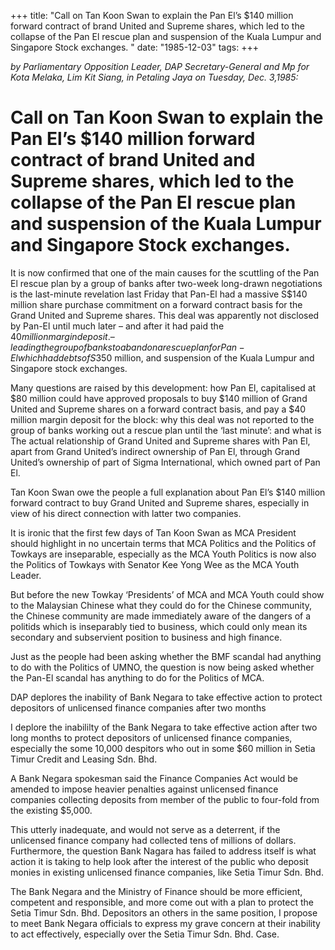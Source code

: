 +++ 
title: "Call on Tan Koon Swan to explain the Pan El’s $140 million forward contract of brand United and Supreme shares, which led to the collapse of the Pan El rescue plan and suspension of the Kuala Lumpur and Singapore Stock exchanges. "
date: "1985-12-03"
tags:
+++

_by Parliamentary Opposition Leader, DAP Secretary-General and Mp for Kota Melaka, Lim Kit Siang, in Petaling Jaya on Tuesday, Dec. 3,1985:_

# Call on Tan Koon Swan to explain the Pan El’s $140 million forward contract of brand United and Supreme shares, which led to the collapse of the Pan El rescue plan and suspension of the Kuala Lumpur and Singapore Stock exchanges. 

It is now confirmed that one of the main causes for the scuttling of the Pan El rescue plan by a group of banks after two-week long-drawn negotiations is the last-minute revelation last Friday that Pan-El had a massive S$140 million share purchase commitment on a forward </u>contract basis for the Grand United and Supreme shares. This deal was apparently not disclosed by Pan-El until much later – and after it had paid the $40 million margin deposit. – leading the group of banks to abandon a rescue plan for Pan-El which had debts of S$350 million, and suspension of the Kuala Lumpur and Singapore stock exchanges.

Many questions are raised by this development: how Pan El, capitalised at $80 million could have approved proposals to buy $140 million of Grand United and Supreme shares on a forward contract basis, and pay a $40 million margin deposit for the block: why this deal was not reported to the group of banks working out a rescue plan until the ‘last minute’: and what is
 The actual relationship of Grand United and Supreme shares with Pan El, apart from Grand United’s indirect ownership of Pan El, through Grand United’s ownership of part of Sigma International, which owned part of Pan El.  

Tan Koon Swan owe the people a full explanation about Pan El’s $140 million forward contract to buy Grand United and Supreme shares, especially in view of his direct connection with latter two companies.

It is ironic that the first few days of Tan Koon Swan as MCA President should highlight in no uncertain terms that MCA Politics and the Politics of Towkays are inseparable, especially as the MCA Youth Politics is now also the Politics of Towkays with Senator Kee Yong Wee as the MCA Youth Leader.

 But before the new Towkay ‘Presidents’ of MCA and MCA Youth could show to the Malaysian Chinese what they could do for the Chinese community, the Chinese community are made immediately aware of the dangers of a politids which is inseparably tied to business, which could only mean its secondary and subservient position to business  and high finance.

Just as the people had been asking whether the BMF scandal had anything to do with the Politics of UMNO, the question is now being asked whether the Pan-El scandal has anything to do for the Politics of MCA.

DAP deplores the inability of Bank Negara to take effective action to protect depositors of unlicensed finance companies after two months

I deplore the inabililty of the Bank Negara to take effective action after two long months to protect depositors of unlicensed finance companies, especially the some 10,000 despitors who out in some $60 million in Setia Timur Credit and Leasing Sdn. Bhd.

A Bank Negara spokesman said the Finance Companies Act would be amended to impose heavier penalties against unlicensed finance companies collecting deposits from member of the public to four-fold from the existing $5,000.

This utterly inadequate, and would not serve as a deterrent, if the unlicensed finance company had collected tens of millions of dollars. Furthermore, the question Bank Nagara has failed to address itself is what action it is taking to help look after the interest of the public who deposit monies in existing unlicensed finance companies, like Setia Timur Sdn. Bhd.

The Bank Negara and the Ministry of Finance should be more efficient, competent and responsible, and more come out with a plan to protect the Setia Timur Sdn. Bhd. Depositors an others in the same position, I propose to meet Bank Negara officials to express my grave concern at their inability to act effectively, especially over the Setia Timur Sdn. Bhd. Case.
 
